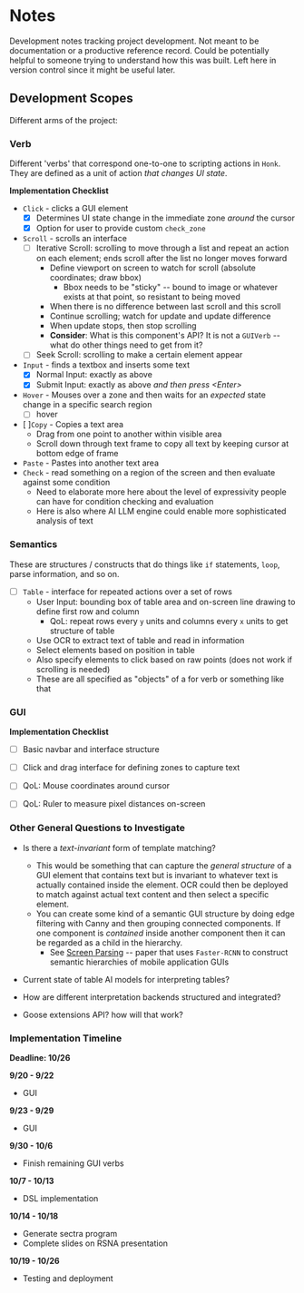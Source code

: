 # Notes
Development notes tracking project development.
Not meant to be documentation or a productive reference record.
Could be potentially helpful to someone trying to understand how this was built.
Left here in version control since it might be useful later.

## Development Scopes
Different arms of the project:

### Verb
Different 'verbs' that correspond one-to-one to scripting actions in `Honk`.
They are defined as a unit of action *that changes UI state*.<br>

**Implementation Checklist**
- `Click` - clicks a GUI element
  - [x] Determines UI state change in the immediate zone *around* the cursor
  - [x] Option for user to provide custom `check_zone`
- `Scroll` - scrolls an interface
  - [ ] Iterative Scroll: scrolling to move through a list and repeat an action on each element; ends scroll after the list no longer moves forward
    - Define viewport on screen to watch for scroll (absolute coordinates; draw bbox)
      - Bbox needs to be "sticky" -- bound to image or whatever exists at that point, so resistant
      to being moved
    - When there is no difference between last scroll and this scroll
    - Continue scrolling; watch for update and update difference
    - When update stops, then stop scrolling
    - **Consider**: What is this component's API? It is not a `GUIVerb` -- what do other things 
    need to get from it?
  - [ ] Seek Scroll: scrolling to make a certain element appear
- `Input` - finds a textbox and inserts some text
  - [x] Normal Input: exactly as above
  - [x] Submit Input: exactly as above *and then press \<Enter\>*
- `Hover` - Mouses over a zone and then waits for an *expected* state change in a specific search region
  - [ ] hover
- [ ]`Copy` - Copies a text area
  - Drag from one point to another within visible area
  - Scroll down through text frame to copy all text by keeping cursor at bottom edge of frame
- `Paste` - Pastes into another text area
- `Check` - read something on a region of the screen and then evaluate against some condition
  - Need to elaborate more here about the level of expressivity people can have for condition checking and evaluation
  - Here is also where AI LLM engine could enable more sophisticated analysis of text
  
### Semantics
These are structures / constructs that do things like `if` statements, `loop`, parse information, and
so on.
- [ ] `Table` - interface for repeated actions over a set of rows
  - User Input: bounding box of table area and on-screen line drawing to define first row and column
    - QoL: repeat rows every `y` units and columns every `x` units to get structure of table
  - Use OCR to extract text of table and read in information
  - Select elements based on position in table
  - Also specify elements to click based on raw points (does not work if scrolling is needed)
  - These are all specified as "objects" of a for verb or something like that

### GUI
**Implementation Checklist**
- [ ] Basic navbar and interface structure
- [ ] Click and drag interface for defining zones to capture text
- [ ] QoL: Mouse coordinates around cursor
- [ ] QoL: Ruler to measure pixel distances on-screen


### Other General Questions to Investigate
- Is there a *text-invariant* form of template matching? 
  - This would be something that can capture the *general structure* of a GUI element that contains
  text but is invariant to whatever text is actually contained inside the element.
  OCR could then be deployed to match against actual text content and then select a specific element.
  - You can create some kind of a semantic GUI structure by doing edge filtering with Canny and then grouping connected components.
  If one component is *contained* inside another component then it can be regarded as a child in the hierarchy. 
    - See [Screen Parsing](https://arxiv.org/abs/2109.08763) -- paper that uses `Faster-RCNN` to construct semantic hierarchies of mobile application GUIs

- Current state of table AI models for interpreting tables?
- How are different interpretation backends structured and integrated?
- Goose extensions API? how will that work?

### Implementation Timeline
**Deadline: 10/26**

**9/20 - 9/22**
- GUI

**9/23 - 9/29**
- GUI

**9/30 - 10/6**
- Finish remaining GUI verbs

**10/7 - 10/13**
- DSL implementation

**10/14 - 10/18**
- Generate sectra program
- Complete slides on RSNA presentation

**10/19 - 10/26**
- Testing and deployment